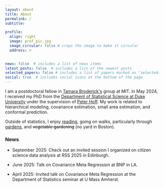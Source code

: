 ```yaml
---
layout: about
title: About
permalink: /
subtitle: 

profile:
  align: right
  image: prof_pic.jpg
  image_circular: false # crops the image to make it circular
  address: >
   

news: false  # includes a list of news items
latest_posts: false  # includes a list of the newest posts
selected_papers: false # includes a list of papers marked as "selected={true}"
social: true  # includes social icons at the bottom of the page
---
```



I am a postdoctoral fellow in [Tamara Broderick's](https://tamarabroderick.com/) group at MIT.
In May 2024, I received my PhD from the [Department of Statistical Science at Duke University](http://stat.duke.edu) under the supervision of [Peter Hoff](http://pdhoff.github.io).
My work is related to hierarchical modeling, covariance estimation, small area estimation, and conformal prediction.

<!---Broadly, I develop methodology that improves inferential precision in analyses with data obtained from multiple groups. I am particularly interested in developing straightforward methods that are robust to mis-specification without sacrificing usefulness. --->



Outside of statistics, I enjoy [reading](https://www.goodreads.com/user/show/86311097-bets-bersson), going on walks, particularly through [gardens](https://www.instagram.com/bs_fave_flowers/), and <s>vegetable gardening</s> (no yard in Boston).

 
<h3>News</h3>

- September 2025: Check out an invited session I organized on citizen science data analysis at RSS 2025 in Edinburgh.

- June 2025: Talk on Covariance Meta Regression at BNP in LA.

- April 2025: Invited talk on Covariance Meta Regression at the Department of Statistics seminar at U Mass Amherst.

